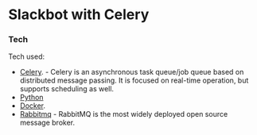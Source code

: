 # Slackbot with Celery

### Tech

Tech used:

* [Celery](http://www.celeryproject.org/). - Celery is an asynchronous task queue/job queue based on distributed message passing.	It is focused on real-time operation, but supports scheduling as well.
* [Python](https://www.python.org/downloads/) 
* [Docker](https://www.docker.com/).
* [Rabbitmq](https://www.rabbitmq.com/) - RabbitMQ is the most widely deployed open source message broker.


